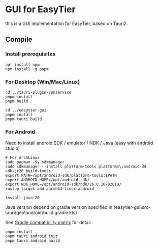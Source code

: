 # GUI for EasyTier

this is a GUI implementation for EasyTier, based on Tauri2.

## Compile

### Install prerequisites

```
apt install npm
npm install -g pnpm
```

### For Desktop (Win/Mac/Linux)

```
cd ../tauri-plugin-vpnservice
pnpm install
pnpm build

cd ../easytier-gui
pnpm install
pnpm tauri build
```

### For Android

Need to install android SDK / emulator / NDK / Java (easy with android studio)

```
# For ArchLinux
sudo pacman -Sy sdkmanager
sudo sdkmanager --install platform-tools platforms\;android-34 ndk\;r26 build-tools
export PATH=/opt/android-sdk/platform-tools:$PATH
export ANDROID_HOME=/opt/android-sdk/
export NDK_HOME=/opt/android-sdk/ndk/26.0.10792818/
rustup target add aarch64-linux-android

install java 20
```

Java version depend on gradle version specified in (easytier-gui\src-tauri\gen\android\build.gradle.kts)

See [Gradle compatibility matrix](https://docs.gradle.org/current/userguide/compatibility.html) for detail .

```
pnpm install
pnpm tauri android init
pnpm tauri android build
```
